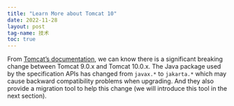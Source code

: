 ```yaml
---
title: "Learn More about Tomcat 10"
date: 2022-11-28
layout: post
tag-name: 技术
toc: true
---
```

From [Tomcat’s documentation](https://tomcat.apache.org/download-10.cgi), we can know there is a significant breaking change between Tomcat 9.0.x and Tomcat 10.0.x. The Java package used by the specification APIs has changed from `javax.*` to `jakarta.*` which may cause backward compatibility problems when upgrading. And they also provide a migration tool to help this change (we will introduce this tool in the next section).